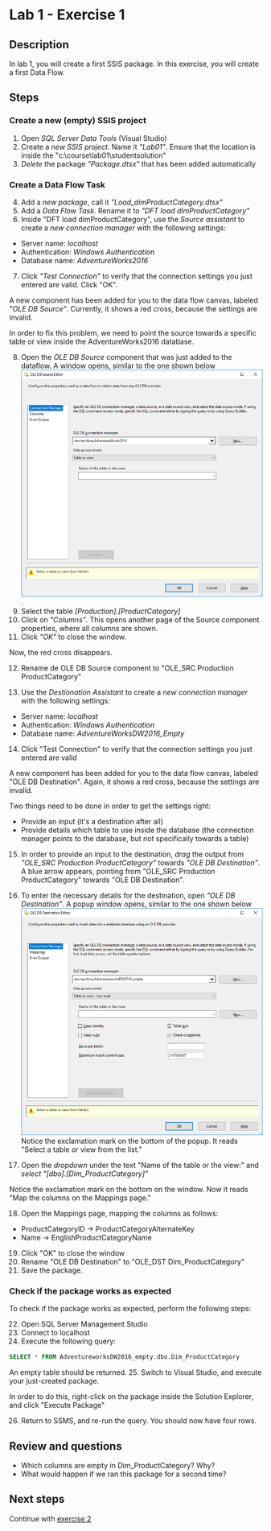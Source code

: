 # Lab 1 - Exercise 1

## Description
In lab 1, you will create a first SSIS package. In this exercise, you will create a first Data Flow.

## Steps

### Create a new (empty) SSIS project
1. Open *SQL Server Data Tools* (Visual Studio)
2. Create a *new SSIS project*. Name it *"Lab01"*. Ensure that the location is inside the "c:\course\lab01\studentsolution"
3. *Delete* the package *"Package.dtsx"* that has been added automatically

### Create a Data Flow Task
4. Add a *new package*, call it *"Load_dimProductCategory.dtsx"*
5. Add a *Data Flow Task*. Rename it to *"DFT load dimProductCategory"*
6. Inside "DFT load dimProductCategory", use the *Source assistant* to create a *new connection manager* with the following settings:

* Server name: *localhost*
* Authentication: *Windows Authentication*
* Database name: *AdventureWorks2016*

7. Click *"Test Connection"* to verify that the connection settings you just entered are valid. Click "OK".

A new component has been added for you to the data flow canvas, labeled *"OLE DB Source"*.
Currently, it shows a red cross, because the settings are invalid.

In order to fix this problem, we need to point the source towards a specific table or view inside the AdventureWorks2016 database.

8. Open the *OLE DB Source* component that was just added to the dataflow. A window opens, similar to the one shown below ![Source component editor](img/1_DataFlow_SourceComponentEditor.png).
9. Select the table *[Production].[ProductCategory]*
10. Click on *"Columns"*. This opens another page of the Source component properties, where all columns are shown.
11. Click *"OK"* to close the window.

Now, the red cross disappears.

12. Rename de OLE DB Source component to "OLE_SRC Production ProductCategory" 

13. Use the *Destionation Assistant* to create a *new connection manager* with the following settings:

  * Server name: *localhost*
  * Authentication: *Windows Authentication*
  * Database name: *AdventureWorksDW2016_Empty*

14. Click "Test Connection" to verify that the connection settings you just entered are valid

A new component has been added for you to the data flow canvas, labeled "OLE DB Destination".
Again, it shows a red cross, because the settings are invalid.

Two things need to be done in order to get the settings right:

* Provide an input (it's a destination after all)
* Provide details which table to use inside the database (the connection manager points to the database, but not specifically towards a table)

15. In order to provide an input to the destination, *drag* the output from *"OLE_SRC Production ProductCategory"* towards *"OLE DB Destination"*. A blue arrow appears, pointing from "OLE_SRC Production ProductCategory" towards "OLE DB Destination".

16. To enter the necessary details for the destination, open *"OLE DB Destination"*.
A popup window opens, similar to the one shown below ![Destination editor](img/2_DataFlow_DestinationComponentEditor.png)
Notice the exclamation mark on the bottom of the popup. It reads "Select a table or view from the list." 

17. Open the *dropdown* under the text "Name of the table or the view:" and *select "[dbo].[Dim_ProductCategory]"*

Notice the exclamation mark on the bottom on the window. Now it reads "Map the columns on the Mappings page."

18. Open the Mappings page, mapping the columns as follows:

* ProductCategoryID -> ProductCategoryAlternateKey
* Name -> EnglishProductCategoryName

19. Click "OK"  to close the window
20. Rename "OLE DB Destination" to "OLE_DST Dim_ProductCategory"
21. Save the package.

### Check if the package works as expected
To check if the package works as expected, perform the following steps:

22. Open SQL Server Management Studio
23. Connect to localhost
24. Execute the following query:

```SQL
SELECT * FROM AdventureworksDW2016_empty.dbo.Dim_ProductCategory
```

An empty table should be returned.
25. Switch to Visual Studio, and execute your just-created package. 

In order to do this, right-click on the package inside the Solution Explorer, and click "Execute Package"

26. Return to SSMS, and re-run the query. You should now have four rows.

## Review and questions
- Which columns are empty in Dim_ProductCategory? Why?
- What would happen if we ran this package for a second time?

## Next steps

Continue with [exercise 2](../Exercise%2002)

